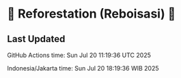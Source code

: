
# 🌳 Reforestation (Reboisasi) 🌲

## Last Updated

GitHub Actions time: Sun Jul 20 11:19:36 UTC 2025

Indonesia/Jakarta time: Sun Jul 20 18:19:36 WIB 2025
